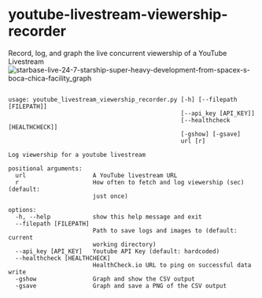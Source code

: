 # youtube-livestream-viewership-recorder
Record, log, and graph the live concurrent viewership of a YouTube Livestream
![starbase-live-24-7-starship-super-heavy-development-from-spacex-s-boca-chica-facility_graph](https://user-images.githubusercontent.com/11169730/197109895-b94c4407-c72c-47f3-96b8-394e3d8b9bd4.png)

```

usage: youtube_livestream_viewership_recorder.py [-h] [--filepath [FILEPATH]]
                                                 [--api_key [API_KEY]]
                                                 [--healthcheck [HEALTHCHECK]]
                                                 [-gshow] [-gsave]
                                                 url [r]

Log viewership for a youtube livestream

positional arguments:
  url                   A YouTube livestream URL
  r                     How often to fetch and log viewership (sec) (default:
                        just once)

options:
  -h, --help            show this help message and exit
  --filepath [FILEPATH]
                        Path to save logs and images to (default: current
                        working directory)
  --api_key [API_KEY]   Youtube API Key (default: hardcoded)
  --healthcheck [HEALTHCHECK]
                        HealthCheck.io URL to ping on successful data write
  -gshow                Graph and show the CSV output
  -gsave                Graph and save a PNG of the CSV output
  ```
